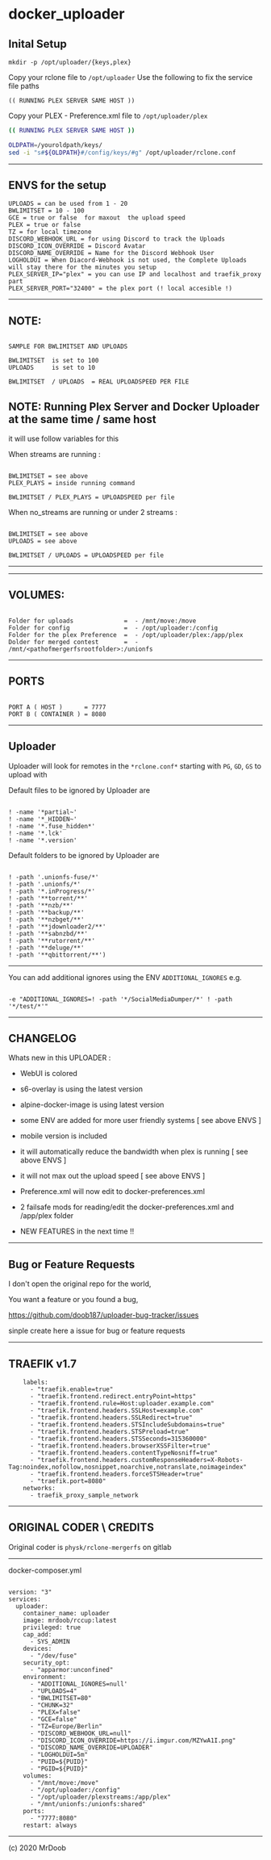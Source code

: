 # docker_uploader

## Inital Setup

```
mkdir -p /opt/uploader/{keys,plex}
```

Copy your rclone file to ``/opt/uploader``
Use the following to fix the service file paths
```
(( RUNNING PLEX SERVER SAME HOST ))
```
Copy your PLEX - Preference.xml file to ```/opt/uploader/plex```
```sh
(( RUNNING PLEX SERVER SAME HOST ))
```


```sh
OLDPATH=/youroldpath/keys/
sed -i "s#${OLDPATH}#/config/keys/#g" /opt/uploader/rclone.conf
```
-----

## ENVS for the setup 

```
UPLOADS = can be used from 1 - 20
BWLIMITSET = 10 - 100
GCE = true or false  for maxout  the upload speed 
PLEX = true or false
TZ = for local timezone 
DISCORD_WEBHOOK_URL = for using Discord to track the Uploads
DISCORD_ICON_OVERRIDE = Discord Avatar 
DISCORD_NAME_OVERRIDE = Name for the Discord Webhook User
LOGHOLDUI = When Diacord-Webhook is not used, the Complete Uploads will stay there for the minutes you setup
PLEX_SERVER_IP="plex" = you can use IP and localhost and traefik_proxy part 
PLEX_SERVER_PORT="32400" = the plex port (! local accesible !)

```

-----

## NOTE: 

```

SAMPLE FOR BWLIMITSET AND UPLOADS 

BWLIMITSET  is set to 100
UPLOADS     is set to 10 

BWLIMITSET  / UPLOADS  = REAL UPLOADSPEED PER FILE 

```
## NOTE: Running Plex Server and Docker Uploader at the same time / same host

it will use follow variables for this

When streams are running :
```

BWLIMITSET = see above 
PLEX_PLAYS = inside running command

BWLIMITSET / PLEX_PLAYS = UPLOADSPEED per file

```

When no_streams are running or under 2 streams :

```

BWLIMITSET = see above
UPLOADS = see above 

BWLIMITSET / UPLOADS = UPLOADSPEED per file

```

--------


-----

## VOLUMES:

```

Folder for uploads              =  - /mnt/move:/move
Folder for config               =  - /opt/uploader:/config
Folder for the plex Preference  =  - /opt/uploader/plex:/app/plex
Dolder for merged contest       =  - /mnt/<pathofmergerfsrootfolder>:/unionfs

```

-----

## PORTS 

```

PORT A ( HOST )      = 7777
PORT B ( CONTAINER ) = 8080

```

-----


## Uploader

Uploader will look for remotes in the ``*rclone.conf*``
starting with ``PG``, ``GD``, ``GS`` to upload with

Default files to be ignored by Uploader are

```

! -name '*partial~'
! -name '*_HIDDEN~'
! -name '*.fuse_hidden*'
! -name '*.lck'
! -name '*.version'

```

Default folders to be ignored by Uploader are

```

! -path '.unionfs-fuse/*'
! -path '.unionfs/*'
! -path '*.inProgress/*'
! -path '**torrent/**' 
! -path '**nzb/**' 
! -path '**backup/**' 
! -path '**nzbget/**' 
! -path '**jdownloader2/**' 
! -path '**sabnzbd/**' 
! -path '**rutorrent/**' 
! -path '**deluge/**' 
! -path '**qbittorrent/**')

```

-----

You can add additional ignores using the ENV ``ADDITIONAL_IGNORES`` e.g.

```

-e "ADDITIONAL_IGNORES=! -path '*/SocialMediaDumper/*' ! -path '*/test/*'"

```

-----

## CHANGELOG

Whats new in this UPLOADER : 

- WebUI is colored 
- s6-overlay is using the latest version 
- alpine-docker-image is using latest version
- some ENV are added for more user friendly systems [ see above ENVS ]
- mobile version is included 
- it will automatically reduce the bandwidth when plex is running [ see above ENVS ]
- it will not max out the upload speed [ see above ENVS ]
- Preference.xml will now edit to docker-preferences.xml
- 2 failsafe mods for reading/edit the docker-preferences.xml and /app/plex folder 



- NEW FEATURES in the next time !! 

-----

## Bug or Feature Requests 

I don't open the original repo for the world,

You want a feature or you found a bug,

https://github.com/doob187/uploader-bug-tracker/issues

sinple create here a issue for bug or feature requests 

-----

## TRAEFIK v1.7

```
    labels:
      - "traefik.enable=true"
      - "traefik.frontend.redirect.entryPoint=https"
      - "traefik.frontend.rule=Host:uploader.example.com"
      - "traefik.frontend.headers.SSLHost=example.com"
      - "traefik.frontend.headers.SSLRedirect=true"
      - "traefik.frontend.headers.STSIncludeSubdomains=true"
      - "traefik.frontend.headers.STSPreload=true"
      - "traefik.frontend.headers.STSSeconds=315360000"
      - "traefik.frontend.headers.browserXSSFilter=true"
      - "traefik.frontend.headers.contentTypeNosniff=true"
      - "traefik.frontend.headers.customResponseHeaders=X-Robots-Tag:noindex,nofollow,nosnippet,noarchive,notranslate,noimageindex"
      - "traefik.frontend.headers.forceSTSHeader=true"
      - "traefik.port=8080"
    networks:
      - traefik_proxy_sample_network

```

-----

## ORIGINAL CODER \ CREDITS

Original coder is ```physk/rclone-mergerfs``` on gitlab

-----

docker-composer.yml 

```

version: "3"
services:
  uploader:
    container_name: uploader
    image: mrdoob/rccup:latest
    privileged: true
    cap_add:
      - SYS_ADMIN
    devices:
      - "/dev/fuse"
    security_opt:
      - "apparmor:unconfined"
    environment:
      - "ADDITIONAL_IGNORES=null'
      - "UPLOADS=4"
      - "BWLIMITSET=80"
      - "CHUNK=32"
      - "PLEX=false"
      - "GCE=false"
      - "TZ=Europe/Berlin"
      - "DISCORD_WEBHOOK_URL=null"
      - "DISCORD_ICON_OVERRIDE=https://i.imgur.com/MZYwA1I.png"
      - "DISCORD_NAME_OVERRIDE=UPLOADER"
      - "LOGHOLDUI=5m"
      - "PUID=${PUID}"
      - "PGID=${PUID}"
    volumes:
      - "/mnt/move:/move"
      - "/opt/uploader:/config"
      - "/opt/uploader/plexstreams:/app/plex"
      - "/mnt/unionfs:/unionfs:shared"
    ports:
      - "7777:8080"
    restart: always

```
-----

(c) 2020 MrDoob 
